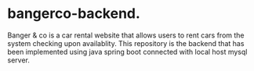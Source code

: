 # bangerco-backend.
Banger & co is a car rental website that allows users to rent cars from the system checking upon availablity.
This repository is the backend that has been implemented using java spring boot connected with local host mysql server.
